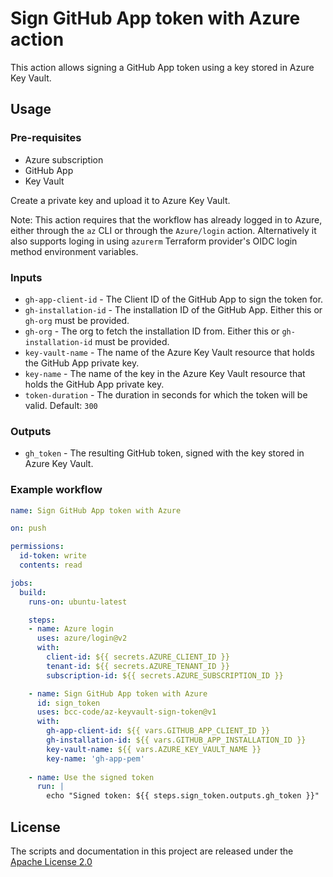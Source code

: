 # Sign GitHub App token with Azure action

This action allows signing a GitHub App token using a key stored in Azure Key Vault.

## Usage

### Pre-requisites

* Azure subscription
* GitHub App
* Key Vault

Create a private key and upload it to Azure Key Vault.

Note: This action requires that the workflow has already logged in to Azure, either through the `az` CLI or through the `Azure/login` action. Alternatively it also supports loging in using `azurerm` Terraform provider's OIDC login method environment variables.

### Inputs

* `gh-app-client-id` - The Client ID of the GitHub App to sign the token for.
* `gh-installation-id` - The installation ID of the GitHub App. Either this or `gh-org` must be provided.
* `gh-org` - The org to fetch the installation ID from. Either this or `gh-installation-id` must be provided.
* `key-vault-name` - The name of the Azure Key Vault resource that holds the GitHub App private key.
* `key-name` - The name of the key in the Azure Key Vault resource that holds the GitHub App private key.
* `token-duration` - The duration in seconds for which the token will be valid. Default: `300`

### Outputs

* `gh_token` - The resulting GitHub token, signed with the key stored in Azure Key Vault.

### Example workflow

```yaml
name: Sign GitHub App token with Azure

on: push

permissions:
  id-token: write
  contents: read

jobs:
  build:
    runs-on: ubuntu-latest

    steps:
    - name: Azure login
      uses: azure/login@v2
      with:
        client-id: ${{ secrets.AZURE_CLIENT_ID }}
        tenant-id: ${{ secrets.AZURE_TENANT_ID }}
        subscription-id: ${{ secrets.AZURE_SUBSCRIPTION_ID }}

    - name: Sign GitHub App token with Azure
      id: sign_token
      uses: bcc-code/az-keyvault-sign-token@v1
      with:
        gh-app-client-id: ${{ vars.GITHUB_APP_CLIENT_ID }}
        gh-installation-id: ${{ vars.GITHUB_APP_INSTALLATION_ID }}
        key-vault-name: ${{ vars.AZURE_KEY_VAULT_NAME }}
        key-name: 'gh-app-pem'
    
    - name: Use the signed token
      run: |
        echo "Signed token: ${{ steps.sign_token.outputs.gh_token }}"
```

## License

The scripts and documentation in this project are released under the [Apache License 2.0](LICENSE)
